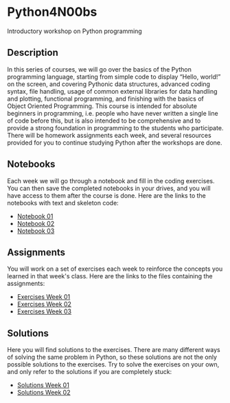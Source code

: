 # Python4N00bs
Introductory workshop on Python programming

## Description
In this series of courses, we will go over the basics of the Python programming language, starting from simple code to display “Hello, world!” on the screen, and covering Pythonic data structures, advanced coding syntax, file handling, usage of common external libraries for data handling and plotting, functional programming, and finishing with the basics of Object Oriented Programming. This course is intended for absolute beginners in programming, i.e. people who have never written a single line of code before this, but is also intended to be comprehensive and to provide a strong foundation in programming to the students who participate. There will be homework assignments each week, and several resources provided for you to continue studying Python after the workshops are done.

## Notebooks
Each week we will go through a notebook and fill in the coding exercises. You can then save the completed notebooks in your drives, and you will have access to them after the course is done. Here are the links to the notebooks with text and skeleton code:
* [Notebook 01](./Python4n00bs_day_01.ipynb)
* [Notebook 02](./Python4n00bs_day_02.ipynb)
* [Notebook 03](./Python4n00bs_day_03.ipynb)

## Assignments
You will work on a set of exercises each week to reinforce the concepts you learned in that week's class. Here are the links to the files containing the assignments:
* [Exercises Week 01](./Exercises/SharedExercises.pdf)
* [Exercises Week 02](./Exercises/FileExercises.pdf)
* [Exercises Week 03](./Exercises/FunctionExercises.pdf)

## Solutions
Here you will find solutions to the exercises. There are many different ways of solving the same problem in Python, so these solutions are not the only possible solutions to the exercises. Try to solve the exercises on your own, and only refer to the solutions if you are completely stuck:
* [Solutions Week 01](./Exercises/Solutions_Shared_Exercises.ipynb)
* [Solutions Week 02](./Exercises/Solutions_File_Exercises.ipynb)
